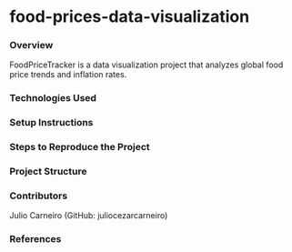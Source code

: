 # food-prices-data-visualization

### Overview
FoodPriceTracker is a data visualization project that analyzes global food price trends and inflation rates.

### Technologies Used

### Setup Instructions

### Steps to Reproduce the Project

### Project Structure

### Contributors
Julio Carneiro (GitHub: juliocezarcarneiro)

### References